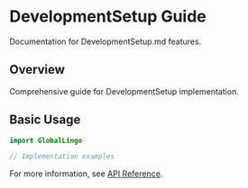 # DevelopmentSetup Guide

Documentation for DevelopmentSetup.md features.

## Overview

Comprehensive guide for DevelopmentSetup implementation.

## Basic Usage

```swift
import GlobalLingo

// Implementation examples
```

For more information, see [API Reference](API.md).
